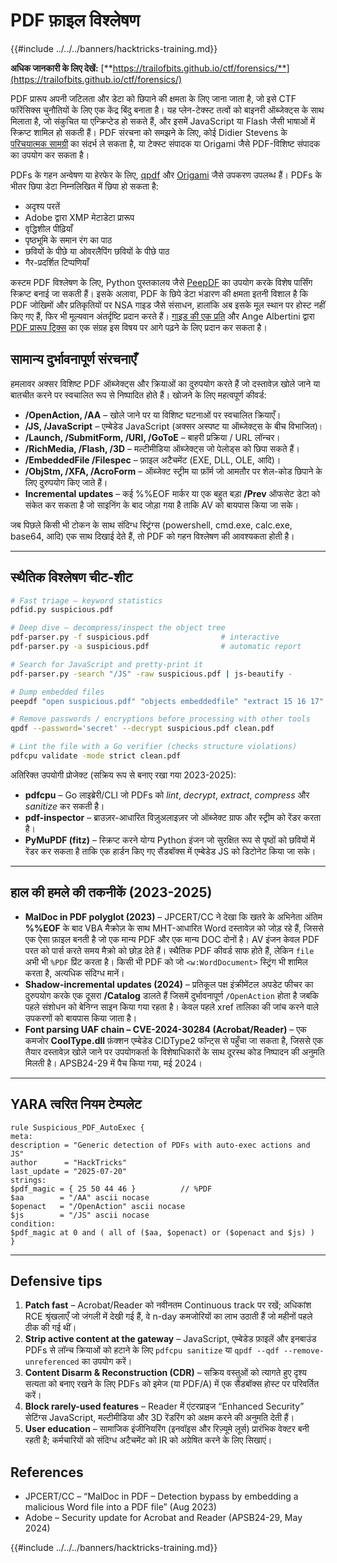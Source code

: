 # PDF फ़ाइल विश्लेषण

{{#include ../../../banners/hacktricks-training.md}}

**अधिक जानकारी के लिए देखें:** [**https://trailofbits.github.io/ctf/forensics/**](https://trailofbits.github.io/ctf/forensics/)

PDF प्रारूप अपनी जटिलता और डेटा को छिपाने की क्षमता के लिए जाना जाता है, जो इसे CTF फॉरेंसिक्स चुनौतियों के लिए एक केंद्र बिंदु बनाता है। यह प्लेन-टेक्स्ट तत्वों को बाइनरी ऑब्जेक्ट्स के साथ मिलाता है, जो संकुचित या एन्क्रिप्टेड हो सकते हैं, और इसमें JavaScript या Flash जैसी भाषाओं में स्क्रिप्ट शामिल हो सकती हैं। PDF संरचना को समझने के लिए, कोई Didier Stevens के [परिचयात्मक सामग्री](https://blog.didierstevens.com/2008/04/09/quickpost-about-the-physical-and-logical-structure-of-pdf-files/) का संदर्भ ले सकता है, या टेक्स्ट संपादक या Origami जैसे PDF-विशिष्ट संपादक का उपयोग कर सकता है।

PDFs के गहन अन्वेषण या हेरफेर के लिए, [qpdf](https://github.com/qpdf/qpdf) और [Origami](https://github.com/mobmewireless/origami-pdf) जैसे उपकरण उपलब्ध हैं। PDFs के भीतर छिपा डेटा निम्नलिखित में छिपा हो सकता है:

- अदृश्य परतें
- Adobe द्वारा XMP मेटाडेटा प्रारूप
- वृद्धिशील पीढ़ियाँ
- पृष्ठभूमि के समान रंग का पाठ
- छवियों के पीछे या ओवरलैपिंग छवियों के पीछे पाठ
- गैर-प्रदर्शित टिप्पणियाँ

कस्टम PDF विश्लेषण के लिए, Python पुस्तकालय जैसे [PeepDF](https://github.com/jesparza/peepdf) का उपयोग करके विशेष पार्सिंग स्क्रिप्ट बनाई जा सकती हैं। इसके अलावा, PDF के छिपे डेटा भंडारण की क्षमता इतनी विशाल है कि PDF जोखिमों और प्रतिकृतियों पर NSA गाइड जैसे संसाधन, हालांकि अब इसके मूल स्थान पर होस्ट नहीं किए गए हैं, फिर भी मूल्यवान अंतर्दृष्टि प्रदान करते हैं। [गाइड की एक प्रति](http://www.itsecure.hu/library/file/Biztons%C3%A1gi%20%C3%Bútmutat%C3%B3k/Alkalmaz%C3%A1sok/Hidden%20Data%20and%20Metadata%20in%20Adobe%20PDF%20Files.pdf) और Ange Albertini द्वारा [PDF प्रारूप ट्रिक्स](https://github.com/corkami/docs/blob/master/PDF/PDF.md) का एक संग्रह इस विषय पर आगे पढ़ने के लिए प्रदान कर सकता है।

## सामान्य दुर्भावनापूर्ण संरचनाएँ

हमलावर अक्सर विशिष्ट PDF ऑब्जेक्ट्स और क्रियाओं का दुरुपयोग करते हैं जो दस्तावेज़ खोले जाने या बातचीत करने पर स्वचालित रूप से निष्पादित होते हैं। खोजने के लिए महत्वपूर्ण कीवर्ड:

* **/OpenAction, /AA** – खोले जाने पर या विशिष्ट घटनाओं पर स्वचालित क्रियाएँ।
* **/JS, /JavaScript** – एम्बेडेड JavaScript (अक्सर अस्पष्ट या ऑब्जेक्ट्स के बीच विभाजित)।
* **/Launch, /SubmitForm, /URI, /GoToE** – बाहरी प्रक्रिया / URL लॉन्चर।
* **/RichMedia, /Flash, /3D** – मल्टीमीडिया ऑब्जेक्ट्स जो पेलोड्स को छिपा सकते हैं।
* **/EmbeddedFile /Filespec** – फ़ाइल अटैचमेंट (EXE, DLL, OLE, आदि)।
* **/ObjStm, /XFA, /AcroForm** – ऑब्जेक्ट स्ट्रीम या फ़ॉर्म जो आमतौर पर शेल-कोड छिपाने के लिए दुरुपयोग किए जाते हैं।
* **Incremental updates** – कई %%EOF मार्कर या एक बहुत बड़ा **/Prev** ऑफसेट डेटा को संकेत कर सकता है जो साइनिंग के बाद जोड़ा गया है ताकि AV को बायपास किया जा सके।

जब पिछले किसी भी टोकन के साथ संदिग्ध स्ट्रिंग्स (powershell, cmd.exe, calc.exe, base64, आदि) एक साथ दिखाई देते हैं, तो PDF को गहन विश्लेषण की आवश्यकता होती है।

---

## स्थैतिक विश्लेषण चीट-शीट
```bash
# Fast triage – keyword statistics
pdfid.py suspicious.pdf

# Deep dive – decompress/inspect the object tree
pdf-parser.py -f suspicious.pdf                # interactive
pdf-parser.py -a suspicious.pdf                # automatic report

# Search for JavaScript and pretty-print it
pdf-parser.py -search "/JS" -raw suspicious.pdf | js-beautify -

# Dump embedded files
peepdf "open suspicious.pdf" "objects embeddedfile" "extract 15 16 17" -o dumps/

# Remove passwords / encryptions before processing with other tools
qpdf --password='secret' --decrypt suspicious.pdf clean.pdf

# Lint the file with a Go verifier (checks structure violations)
pdfcpu validate -mode strict clean.pdf
```
अतिरिक्त उपयोगी प्रोजेक्ट (सक्रिय रूप से बनाए रखा गया 2023-2025):
* **pdfcpu** – Go लाइब्रेरी/CLI जो PDFs को *lint*, *decrypt*, *extract*, *compress* और *sanitize* कर सकती है।
* **pdf-inspector** – ब्राउज़र-आधारित विज़ुअलाइज़र जो ऑब्जेक्ट ग्राफ और स्ट्रीम को रेंडर करता है।
* **PyMuPDF (fitz)** – स्क्रिप्ट करने योग्य Python इंजन जो सुरक्षित रूप से पृष्ठों को छवियों में रेंडर कर सकता है ताकि एक हार्डन किए गए सैंडबॉक्स में एम्बेडेड JS को डिटोनेट किया जा सके।

---

## हाल की हमले की तकनीकें (2023-2025)

* **MalDoc in PDF polyglot (2023)** – JPCERT/CC ने देखा कि खतरे के अभिनेता अंतिम **%%EOF** के बाद VBA मैक्रोज़ के साथ MHT-आधारित Word दस्तावेज़ को जोड़ रहे हैं, जिससे एक ऐसा फ़ाइल बनती है जो एक मान्य PDF और एक मान्य DOC दोनों है। AV इंजन केवल PDF परत को पार्स करते समय मैक्रो को छोड़ देते हैं। स्थैतिक PDF कीवर्ड साफ होते हैं, लेकिन `file` अभी भी `%PDF` प्रिंट करता है। किसी भी PDF को जो `<w:WordDocument>` स्ट्रिंग भी शामिल करता है, अत्यधिक संदिग्ध मानें।
* **Shadow-incremental updates (2024)** – प्रतिकूल पक्ष इंक्रीमेंटल अपडेट फीचर का दुरुपयोग करके एक दूसरा **/Catalog** डालते हैं जिसमें दुर्भावनापूर्ण `/OpenAction` होता है जबकि पहले संशोधन को बेनिग्न साइन किया गया रहता है। केवल पहले xref तालिका की जांच करने वाले उपकरणों को बायपास किया जाता है।
* **Font parsing UAF chain – CVE-2024-30284 (Acrobat/Reader)** – एक कमजोर **CoolType.dll** फ़ंक्शन एम्बेडेड CIDType2 फॉन्ट्स से पहुँचा जा सकता है, जिससे एक तैयार दस्तावेज़ खोले जाने पर उपयोगकर्ता के विशेषाधिकारों के साथ दूरस्थ कोड निष्पादन की अनुमति मिलती है। APSB24-29 में पैच किया गया, मई 2024।

---

## YARA त्वरित नियम टेम्पलेट
```yara
rule Suspicious_PDF_AutoExec {
meta:
description = "Generic detection of PDFs with auto-exec actions and JS"
author      = "HackTricks"
last_update = "2025-07-20"
strings:
$pdf_magic = { 25 50 44 46 }          // %PDF
$aa        = "/AA" ascii nocase
$openact   = "/OpenAction" ascii nocase
$js        = "/JS" ascii nocase
condition:
$pdf_magic at 0 and ( all of ($aa, $openact) or ($openact and $js) )
}
```
---

## Defensive tips

1. **Patch fast** – Acrobat/Reader को नवीनतम Continuous track पर रखें; अधिकांश RCE श्रृंखलाएँ जो जंगली में देखी गई हैं, वे n-day कमजोरियों का लाभ उठाती हैं जो महीनों पहले ठीक की गई थीं।
2. **Strip active content at the gateway** – JavaScript, एम्बेडेड फ़ाइलें और इनबाउंड PDFs से लॉन्च क्रियाओं को हटाने के लिए `pdfcpu sanitize` या `qpdf --qdf --remove-unreferenced` का उपयोग करें।
3. **Content Disarm & Reconstruction (CDR)** – सक्रिय वस्तुओं को त्यागते हुए दृश्य सत्यता को बनाए रखने के लिए PDFs को इमेज (या PDF/A) में एक सैंडबॉक्स होस्ट पर परिवर्तित करें।
4. **Block rarely-used features** – Reader में एंटरप्राइज “Enhanced Security” सेटिंग्स JavaScript, मल्टीमीडिया और 3D रेंडरिंग को अक्षम करने की अनुमति देती हैं।
5. **User education** – सामाजिक इंजीनियरिंग (इनवॉइस और रिज़्यूमे लूर्स) प्रारंभिक वेक्टर बनी रहती है; कर्मचारियों को संदिग्ध अटैचमेंट को IR को अग्रेषित करने के लिए सिखाएं।

## References

* JPCERT/CC – “MalDoc in PDF – Detection bypass by embedding a malicious Word file into a PDF file” (Aug 2023)
* Adobe – Security update for Acrobat and Reader (APSB24-29, May 2024)


{{#include ../../../banners/hacktricks-training.md}}
